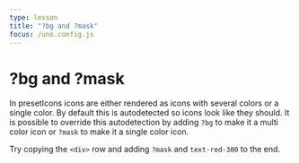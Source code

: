 ```yaml
---
type: lesson
title: "?bg and ?mask"
focus: /uno.config.js
---
```


# ?bg and ?mask

In presetIcons icons are either rendered as icons with several colors or a single color. By default this is autodetected so icons look like they should. It is possible to override this autodetection by adding `?bg` to make it a multi color icon or `?mask` to make it a single color icon.

Try copying the `<div>` row and adding `?mask` and `text-red-300` to the end.